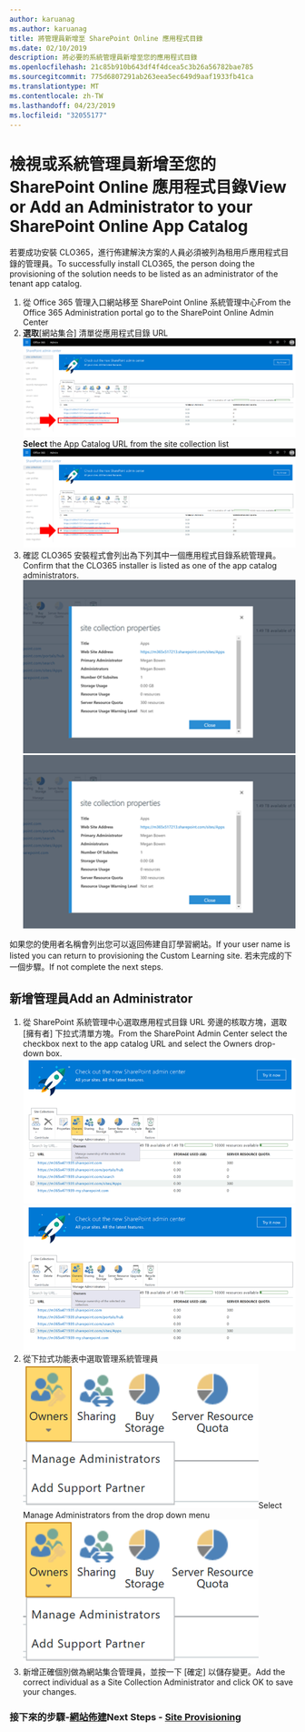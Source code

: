 ```yaml
---
author: karuanag
ms.author: karuanag
title: 將管理員新增至 SharePoint Online 應用程式目錄
ms.date: 02/10/2019
description: 將必要的系統管理員新增至您的應用程式目錄
ms.openlocfilehash: 21c85b910b643df4f4dcea5c3b26a56782bae785
ms.sourcegitcommit: 775d6807291ab263eea5ec649d9aaf1933fb41ca
ms.translationtype: MT
ms.contentlocale: zh-TW
ms.lasthandoff: 04/23/2019
ms.locfileid: "32055177"
---
```

# <a name="view-or-add-an-administrator-to-your-sharepoint-online-app-catalog"></a><span data-ttu-id="ff08e-103">檢視或系統管理員新增至您的 SharePoint Online 應用程式目錄</span><span class="sxs-lookup"><span data-stu-id="ff08e-103">View or Add an Administrator to your SharePoint Online App Catalog</span></span>

<span data-ttu-id="ff08e-104">若要成功安裝 CLO365，進行佈建解決方案的人員必須被列為租用戶應用程式目錄的管理員。</span><span class="sxs-lookup"><span data-stu-id="ff08e-104">To successfully install CLO365, the person doing the provisioning of the solution needs to be listed as an administrator of the tenant app catalog.</span></span>

1. <span data-ttu-id="ff08e-105">從 Office 365 管理入口網站移至 SharePoint Online 系統管理中心</span><span class="sxs-lookup"><span data-stu-id="ff08e-105">From the Office 365 Administration portal go to the SharePoint Online Admin Center</span></span>
1. <span data-ttu-id="ff08e-106">**選取**[網站集合] 清單從應用程式目錄 URL ![appadmin_url.png](media/appadmin_url.png)</span><span class="sxs-lookup"><span data-stu-id="ff08e-106">**Select** the App Catalog URL from the site collection list ![appadmin_url.png](media/appadmin_url.png)</span></span>
1. <span data-ttu-id="ff08e-107">確認 CLO365 安裝程式會列出為下列其中一個應用程式目錄系統管理員。</span><span class="sxs-lookup"><span data-stu-id="ff08e-107">Confirm that the CLO365 installer is listed as one of the app catalog administrators.</span></span>
<span data-ttu-id="ff08e-108">![appadmin_dialog.png](media/appadmin_dialog.png)</span><span class="sxs-lookup"><span data-stu-id="ff08e-108">![appadmin_dialog.png](media/appadmin_dialog.png)</span></span>

<span data-ttu-id="ff08e-109">如果您的使用者名稱會列出您可以返回佈建自訂學習網站。</span><span class="sxs-lookup"><span data-stu-id="ff08e-109">If your user name is listed you can return to provisioning the Custom Learning site.</span></span>  <span data-ttu-id="ff08e-110">若未完成的下一個步驟。</span><span class="sxs-lookup"><span data-stu-id="ff08e-110">If not complete the next steps.</span></span> 

## <a name="add-an-administrator"></a><span data-ttu-id="ff08e-111">新增管理員</span><span class="sxs-lookup"><span data-stu-id="ff08e-111">Add an Administrator</span></span>

1. <span data-ttu-id="ff08e-112">從 SharePoint 系統管理中心選取應用程式目錄 URL 旁邊的核取方塊，選取 [擁有者] 下拉式清單方塊。</span><span class="sxs-lookup"><span data-stu-id="ff08e-112">From the SharePoint Admin Center select the checkbox next to the app catalog URL and select the Owners drop-down box.</span></span>
<span data-ttu-id="ff08e-113">![appadmin_owner.png](media/appadmin_owner.png)</span><span class="sxs-lookup"><span data-stu-id="ff08e-113">![appadmin_owner.png](media/appadmin_owner.png)</span></span>
1. <span data-ttu-id="ff08e-114">從下拉式功能表中選取管理系統管理員![appadmin_owner.png](media/appadmin_manage.png)</span><span class="sxs-lookup"><span data-stu-id="ff08e-114">Select Manage Administrators from the drop down menu ![appadmin_owner.png](media/appadmin_manage.png)</span></span>
1. <span data-ttu-id="ff08e-115">新增正確個別做為網站集合管理員，並按一下 [確定] 以儲存變更。</span><span class="sxs-lookup"><span data-stu-id="ff08e-115">Add the correct individual as a Site Collection Administrator and click OK to save your changes.</span></span>

### <a name="next-steps---site-provisioninginstallsitepackagemd"></a><span data-ttu-id="ff08e-116">接下來的步驟-[網站佈建](installsitepackage.md)</span><span class="sxs-lookup"><span data-stu-id="ff08e-116">Next Steps - [Site Provisioning](installsitepackage.md)</span></span>
